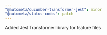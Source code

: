 ```yaml
---
"@autometa/cucumber-transformer-jest": minor
"@autometa/status-codes": patch
---
```


Added Jest Transformer library for feature files
